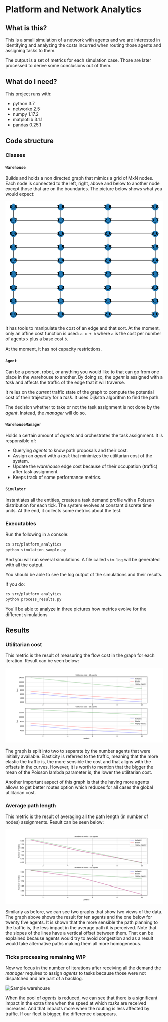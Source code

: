 # Platform and Network Analytics

## What is this?

This is a small simulation of a network with agents and we are interested in
identifying and analyzing the costs incurred when routing those agents and
assigning tasks to them.

The output is a set of metrics for each simulation case. Those are later
processed to derive some conclusions out of them.

## What do I need?

This project runs with:

- python 3.7
- networkx 2.5
- numpy 1.17.2
- matplotlib 3.1.1
- pandas 0.25.1

## Code structure

### Classes

#### `Warehouse`

Builds and holds a non directed graph that mimics a grid of MxN nodes. Each
node is connected to the left, right, above and below to another node except
those that are on the boundaries. The picture below shows what you would expect:

![Sample warehouse](/doc/img/sample_warehouse.png)

It has tools to manipulate the cost of an edge and that sort. At the moment,
only an affine cost function is used: `a x + b` where `a` is the cost per number
of agents `x` plus a base cost `b`.

At the moment, it has not capacity restrictions.

#### `Agent`

Can be a person, robot, or anything you would like to that can go from one place
in the warehouse to another. By doing so, the *agent* is assigned with a *task*
and affects the traffic of the edge that it will traverse.

It relies on the *current* traffic state of the graph to compute the potential
cost of their trajectory for a *task*. It uses Dijkstra algorithm to find the
path.

The decision whether to take or not the task assignment is not done by the
*agent*. Instead, the *manager* will do so.

#### `WarehouseManager`

Holds a certain amount of *agents* and orchestrates the task assignment. It is
responsible of:

- Querying *agents* to know path proposals and their cost.
- Assign an *agent* with a *task* that minimizes the utilitarian cost of the
  system.
- Update the *warehouse* edge cost because of their occupation (traffic) after
  task assignment.
- Keeps track of some performance metrics.


#### `Simulator`

Instantiates all the entities, creates a task demand profile with a Poisson
distribution for each tick. The system evolves at constant discrete time units.
At the end, it collects some metrics about the test.


### Executables

Run the following in a console:

```sh
cs src/platform_analytics
python simulation_sample.py
```

And you will run several simulations. A file called `sim.log` will be generated
with all the output.

You should be able to see the log output of the simulations and their results.

If you do:

```sh
cs src/platform_analytics
python process_results.py
```

You'll be able to analyze in three pictures how metrics evolve for the different
simulations

## Results

### Utilitarian cost

This metric is the result of measuring the flow cost in the graph for each
iteration. Result can be seen below:

![Sample warehouse](/doc/img/utilitarian_cost_demand.png)

The graph is split into two to separate by the number agents that were initially
available. Elasticity is referred to the traffic, meaning that the more elastic
the traffic is, the more sensible the cost and that aligns with the offsets in
the curves. However, it is worth to mention that the bigger the mean of the
Poisson lambda parameter is, the lower the utilitarian cost.

Another important aspect of this graph is that the having more agents allows to
get better routes option which reduces for all cases the global utilitarian
cost.

### Average path length

This metric is the result of averaging all the path length (in number of nodes)
assignments. Result can be seen below:

![Sample warehouse](/doc/img/average_path_length_demand.png)

Similarly as before, we can see two graphs that show two views of the data. The
graph above shows the result for ten agents and the one below for twenty five
agents. It is shown that the more sensible the path planning to the traffic is,
the less impact in the average path it is perceived. Note that the slopes of the
lines have a vertical offset between them. That can be explained because
agents would try to avoid congestion and as a result would take alternative
paths making them all more homogeneous.

### Ticks processing remaining WIP

Now we focus in the number of iterations after receiving all the demand the
*manager* requires to assign *agents* to tasks because those were not dispatched
and are part of a backlog.

![Sample warehouse](/doc/img/tics_wip_demand.png)

When the pool of *agents* is reduced, we can see that there is a significant
impact in the extra time when the speed at which *tasks* are received increases.
And that impacts more when the routing is less affected by traffic. If our fleet
is bigger, the difference disappears. 
